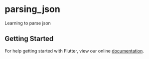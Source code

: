 # parsing_json

Learning to parse json

## Getting Started

For help getting started with Flutter, view our online
[documentation](https://flutter.io/).
